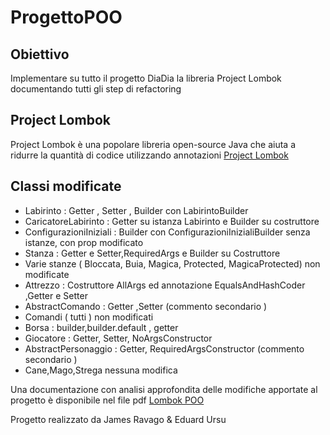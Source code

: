 # ProgettoPOO

## Obiettivo 

Implementare su tutto il progetto DiaDia la libreria Project Lombok documentando tutti gli step di refactoring

## Project Lombok 
Project Lombok  è una popolare libreria open-source Java che aiuta a ridurre la quantità di codice utilizzando annotazioni
[Project Lombok](https://projectlombok.org/)

## Classi modificate

- Labirinto : Getter , Setter , Builder con LabirintoBuilder 
- CaricatoreLabirinto : Getter su istanza Labirinto e Builder su costruttore
- ConfigurazioniIniziali : Builder con ConfigurazioniInizialiBuilder senza istanze, con prop modificato 
- Stanza : Getter e Setter,RequiredArgs e Builder su Costruttore 
- Varie stanze ( Bloccata, Buia, Magica, Protected, MagicaProtected) non modificate
- Attrezzo : Costruttore AllArgs ed annotazione EqualsAndHashCoder ,Getter e Setter 
- AbstractComando : Getter ,Setter (commento secondario )
- Comandi ( tutti ) non modificati
- Borsa : builder,builder.default , getter 
- Giocatore : Getter, Setter, NoArgsConstructor
- AbstractPersonaggio : Getter, RequiredArgsConstructor (commento secondario )
- Cane,Mago,Strega nessuna modifica


Una documentazione con analisi approfondita delle modifiche apportate al progetto è disponibile nel file pdf [Lombok POO](https://github.com/rvg07/ProgettoPOO/blob/master/Lombok%20POO.pdf)


Progetto realizzato da James Ravago & Eduard Ursu
